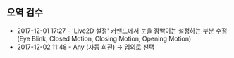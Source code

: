 ## 오역 검수
- 2017-12-01 17:27 - 'Live2D 설정' 커맨드에서 눈을 깜빡이는 설정하는 부분 수정(Eye Blink, Closed Motion, Closing Motion, Opening Motion)
- 2017-12-02 11:48 - Any (자동 회전) -> 임의로 선택
